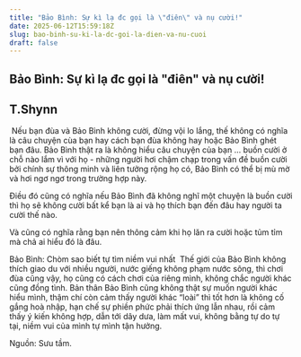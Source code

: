 ```yaml
---
title: "Bảo Bình: Sự kì lạ đc gọi là \"điên\" và nụ cười!"
date: 2025-06-12T15:59:18Z
slug: bao-binh-su-ki-la-dc-goi-la-dien-va-nu-cuoi
draft: false
---
```


## Bảo Bình: Sự kì lạ đc gọi là "điên" và nụ cười!

## T.Shynn

​ 
Nếu bạn đùa và Bảo Bình không cười, đừng vội lo lắng, thế không có nghĩa là câu chuyện cùa bạn hay cách bạn đùa không hay hoặc Bảo Bình ghét bạn đâu. Bảo Bình thật ra là không hiểu câu chuyện của bạn ... buồn cười ở chỗ nào lắm vì với họ - những người hơi chậm chạp trong vấn đề buồn cười bởi chính sự thông minh và liên tưởng rộng họ có, Bảo Bình có thể bị mù mờ và hơi ngơ ngơ trong trường hợp này.
 
 Điều đó cũng có nghĩa nếu Bảo Bình đã không nghĩ một chuyện là buồn cười thì họ sẽ không cười bất kể bạn là ai và họ thích bạn đến đâu hay người ta cười thế nào.
 
 Và cũng có nghĩa rằng bạn nên thông cảm khi họ lăn ra cười hoặc tủm tỉm mà chả ai hiểu đó là đâu.
 
 
 
Bảo Bình: Chòm sao biết tự tìm niềm vui nhất​ ​ ​Thế giới của Bảo Bình không thích giao du với nhiều người, nước giếng không phạm nước sông, thì chơi đùa cũng vậy, họ cũng có cách chơi của riêng mình, không chắc người khác cũng đồng tình. Bản thân Bảo Bình cũng không thật sự muốn người khác hiểu mình, thậm chí còn cảm thấy người khác “loài” thì tốt hơn là không cố gắng hoà nhập, hạn chế sự phiền phức phải thích ứng lẫn nhau, rồi cảm thấy ý kiến không hợp, dẫn tới dây dưa, làm mất vui, không bằng tự do tự tại, niềm vui của mình tự mình tận hưởng.​ ​ 
 
Nguồn: Sưu tầm.